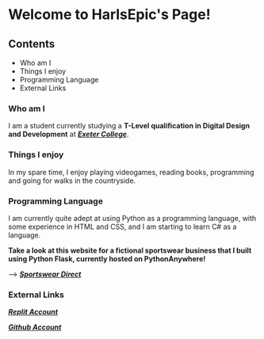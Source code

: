 # Welcome to HarlsEpic's Page!

## Contents

- Who am I
- Things I enjoy
- Programming Language
- External Links

### Who am I

I am a student currently studying a **T-Level qualification in Digital Design and Development** at ***[Exeter College](https://exe-coll.ac.uk/)***.

### Things I enjoy

In my spare time, I enjoy playing videogames, reading books, programming and going for walks in the countryside.

### Programming Language

I am currently quite adept at using Python as a programming language, with some experience in HTML and CSS, and I am starting to learn C# as a language.

**Take a look at this website for a fictional sportswear business that I built using Python Flask, currently hosted on PythonAnywhere!**

-->  ***[Sportswear Direct](http://harlsepic.pythonanywhere.com/)***

### External Links

***[Replit Account](https://replit.com/@HarlsEpic)***

***[Github Account](https://github.com/HarlsEpic/)***
